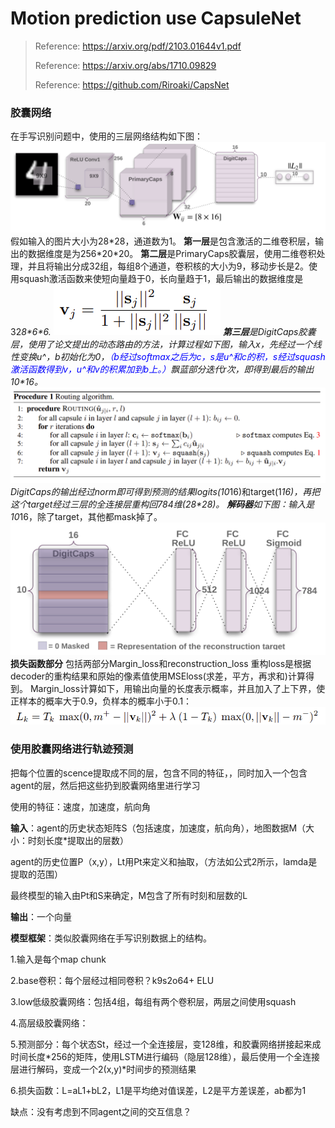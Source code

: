 # Motion prediction use CapsuleNet
> Reference:  https://arxiv.org/pdf/2103.01644v1.pdf
>
> Reference: https://arxiv.org/abs/1710.09829
> 
> Reference: https://github.com/Riroaki/CapsNet

### 胶囊网络
在手写识别问题中，使用的三层网络结构如下图：
![image](https://github.com/AliceNing/CapsuleNet/blob/main/images/caps_mnist.png)
假如输入的图片大小为28\*28，通道数为1。
**第一层**是包含激活的二维卷积层，输出的数据维度是为256\*20\*20。
**第二层**是PrimaryCaps胶囊层，使用二维卷积处理，并且将输出分成32组，每组8个通道，卷积核的大小为9，移动步长是2。使用squash激活函数来使短向量趋于0，长向量趋于1，最后输出的数据维度是32*8\*6\*6.
![image](https://github.com/AliceNing/CapsuleNet/blob/main/images/squash.png)
**第三层**是DigitCaps胶囊层，使用了论文提出的动态路由的方法，计算过程如下图，输入x，先经过一个线性变换u^，b初始化为0，<font color=blue>（b经过softmax之后为c，s是u^和c的积，s经过squash激活函数得到v，u^和v的积累加到b上。）</font>飘蓝部分迭代r次，即得到最后的输出10\*16。
![image](https://github.com/AliceNing/CapsuleNet/blob/main/images/Routing_algorithm.png)
DigitCaps的输出经过norm即可得到预测的结果logits(10*16)和target(1*16)，再把这个target经过三层的全连接层重构回784维(28\*28)。
**解码器**如下图：输入是10*16，除了target，其他都mask掉了。
![image](https://github.com/AliceNing/CapsuleNet/blob/main/images/cap_decoder.png)
**损失函数部分**
包括两部分Margin_loss和reconstruction_loss
重构loss是根据decoder的重构结果和原始的像素值使用MSEloss(求差，平方，再求和)计算得到。
Margin_loss计算如下，用输出向量的长度表示概率，并且加入了上下界，使正样本的概率大于0.9，负样本的概率小于0.1：
![image](https://github.com/AliceNing/CapsuleNet/blob/main/images/cap_loss.png)

### 使用胶囊网络进行轨迹预测

把每个位置的scence提取成不同的层，包含不同的特征，，同时加入一个包含agent的层，然后把这些扔到胶囊网络里进行学习

使用的特征：速度，加速度，航向角

**输入**：agent的历史状态矩阵S（包括速度，加速度，航向角），地图数据M（大小：时刻长度*提取出的层数）

 agent的历史位置P（x,y），Lt用Pt来定义和抽取，（方法如公式2所示，lamda是提取的范围）

 最终模型的输入由Pt和S来确定，M包含了所有时刻和层数的L

**输出**：一个向量

**模型框架**：类似胶囊网络在手写识别数据上的结构。

1.输入是每个map chunk

2.base卷积：每个层经过相同卷积？k9s2o64+ ELU

3.low低级胶囊网络：包括4组，每组有两个卷积层，两层之间使用squash

4.高层级胶囊网络：

5.预测部分：每个状态St，经过一个全连接层，变128维，和胶囊网络拼接起来成时间长度\*256的矩阵，使用LSTM进行编码（隐层128维），最后使用一个全连接层进行解码，变成一个2(x,y)\*时间步的预测结果

6.损失函数：L=aL1+bL2，L1是平均绝对值误差，L2是平方差误差，ab都为1

缺点：没有考虑到不同agent之间的交互信息？